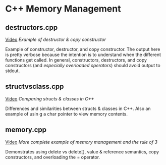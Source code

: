 # C++ Memory Management

## destructors.cpp

[Video](https://youtu.be/SKVERljxky4)
*Example of destructor & copy constructor*

Example of constructor, destructor, and copy constructor.  The output here is pretty verbose because the intention is to understand when the different functions get called.  In general, constructors, destructors, and copy constructors (and *especially overloaded operators*) should avoid output to stdout.

## structvsclass.cpp

[Video](https://youtu.be/fGnBsqVWpW0)
*Comparing structs & classes in C++*

Differences and similarities between structs & classes in C++.  Also an example of usin g a char pointer to view memory contents.

## memory.cpp

[Video](https://youtu.be/QZvPvywUXnQ)
*More complete example of memory management and the rule of 3*  

Demonstrates using delete vs delete[], value & reference semantics, copy constructors, and overloading the = operator.  

